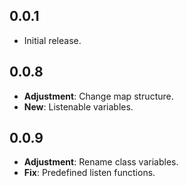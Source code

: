 ## 0.0.1

- Initial release.

## 0.0.8

- **Adjustment**: Change map structure.
- **New**: Listenable variables.

## 0.0.9

- **Adjustment**: Rename class variables.
- **Fix**: Predefined listen functions.
